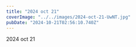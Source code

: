 ```yaml
---
title: "2024 oct 21"
coverImage: "../../images/2024-oct-21-UwNT.jpg"
pubDate: "2024-10-21T02:56:10.740Z"
---
```


2024 oct 21
